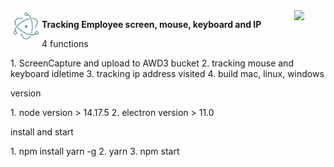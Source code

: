 

<img src="https://media.giphy.com/media/tPjlmJzj9Z99vwF5dV/giphy.gif" width="50" align="right"/> 

<img src="https://github.com/devicons/devicon/blob/master/icons/electron/electron-original.svg" width="50" align="left"/> 

<b>Tracking Employee screen, mouse, keyboard and IP</b>

<p>4 functions</p>
1. ScreenCapture and upload to AWD3 bucket
2. tracking mouse and keyboard idletime
3. tracking ip address visited
4. build mac, linux, windows

<p>version</p>
1. node version > 14.17.5
2. electron version > 11.0

<p>install and start</p>
1. npm install yarn -g
2. yarn
3. npm start

